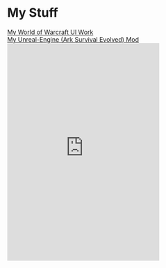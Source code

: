 # My Stuff
<html>
<body>
<a href="https://wago.io/p/Jodsderechte">My World of Warcraft UI Work</a>
  <br>
<a href="https://steamcommunity.com/sharedfiles/filedetails/?id=2632307922">My Unreal-Engine (Ark Survival Evolved) Mod</a>
  <iframe src="https://discord.com/widget?id=925516582355087490&theme=dark" width="350" height="500" allowtransparency="true" frameborder="0" sandbox="allow-popups allow-popups-to-escape-sandbox allow-same-origin allow-scripts"></iframe>
</body>
</html>
